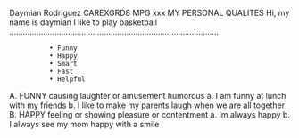 Daymian Rodriguez
CAREXGRD8
MPG
xxx
MY PERSONAL QUALITES
Hi, my name is daymian I like to play basketball
…..........................................................................................


              • Funny
              • Happy
              • Smart
              • Fast
              • Helpful
              
              
A. FUNNY causing laughter or amusement humorous
a. I am funny at lunch with my friends
b. I like to make my parents laugh when we are all together
B. HAPPY feeling or showing pleasure or contentment
a. Im always happy
b. I always see my mom happy with a smile 
